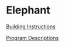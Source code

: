 # Elephant

[Building Instructions](https://le-www-live-s.legocdn.com/sc/media/lessons/mindstorms-ev3/building-instructions/model-expansion-set/ev3-model-expansion-set-elephant-3c8304efe699169ffe82b85cb01a01cb.pdf)

[Program Descriptions](https://le-www-live-s.legocdn.com/sc/media/files/ev3-program-descriptions/ev3-program-description-elephant-e20fc1fce44f0596fd83d090346e5c30.pdf)
